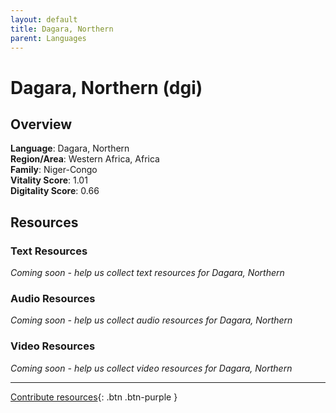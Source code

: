 ```yaml
---
layout: default
title: Dagara, Northern
parent: Languages
---
```


# Dagara, Northern (dgi)

## Overview

**Language**: Dagara, Northern  
**Region/Area**: Western Africa, Africa  
**Family**: Niger-Congo  
**Vitality Score**: 1.01  
**Digitality Score**: 0.66  

## Resources

### Text Resources
*Coming soon - help us collect text resources for Dagara, Northern*

### Audio Resources
*Coming soon - help us collect audio resources for Dagara, Northern*

### Video Resources
*Coming soon - help us collect video resources for Dagara, Northern*

---

[Contribute resources](https://fairtrain.github.io/){: .btn .btn-purple }
